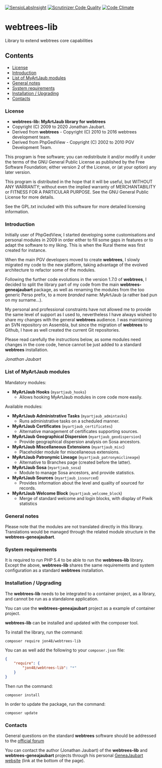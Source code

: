 [![SensioLabsInsight](https://insight.sensiolabs.com/projects/41e26058-ff3c-4836-82c0-bd59ec7f8ecb/mini.png)](https://insight.sensiolabs.com/projects/41e26058-ff3c-4836-82c0-bd59ec7f8ecb)
[![Scrutinizer Code Quality](https://scrutinizer-ci.com/g/jon48/webtrees-lib/badges/quality-score.png?b=master)](https://scrutinizer-ci.com/g/jon48/webtrees-lib/?branch=master)
[![Code Climate](https://codeclimate.com/github/jon48/webtrees-lib/badges/gpa.svg)](https://codeclimate.com/github/jon48/webtrees-lib)

# webtrees-lib
Library to extend webtrees core capabilities

## Contents

* [License](#license)
* [Introduction](#introduction)
* [List of MyArtJaub modules](#list-of-myartjaub-modules)
* [General notes](#general-notes)
* [System requirements](#system-requirements)
* [Installation / Upgrading](#installation--upgrading)
* [Contacts](#contacts)

### License

* **webtrees-lib: MyArtJaub library for webtrees**
* Copyright (C) 2009 to 2020 Jonathan Jaubart.
* Derived from **webtrees** - Copyright (C) 2010 to 2016  webtrees development team.
* Derived from PhpGedView - Copyright (C) 2002 to 2010  PGV Development Team.

This program is free software; you can redistribute it and/or modify it under the
terms of the GNU General Public License as published by the Free Software
Foundation; either version 2 of the License, or (at your option) any later version.

This program is distributed in the hope that it will be useful, but WITHOUT ANY
WARRANTY; without even the implied warranty of MERCHANTABILITY or FITNESS FOR A
PARTICULAR PURPOSE.  See the GNU General Public License for more details.

See the GPL.txt included with this software for more detailed licensing
information.


### Introduction

Initially user of PhpGedView, I started developing some customisations and personal 
modules in 2009 in order either to fill some gaps in features or to adapt the software
to my liking. This is when the Rural theme was first created for instance.

When the main PGV developers moved to create **webtrees**, I slowly migrated my code 
to the new platform, taking advantage of the evolved architecture to refactor some of
the modules.

Following the further code evolutions in the version 1.7.0 of **webtrees**, I decided
to split the library part of my code from the main **webtrees-geneajaubart** package, 
as well as renaming the modules from the too generic Perso prefix, to a more *branded*
name: MyArtJaub (a rather bad pun on my surname...). 

My personal and professional constraints have not allowed me to provide the same level
of support as I used to, nevertheless I have always wished to share my changes 
with the general **webtrees** audience. I was maintaining an SVN repository on Assembla,
but since the migration of **webtrees** to Github, I have as well created the current
Git repositories.

Please read carefully the instructions below, as some modules need changes in the core
code, hence cannot be just added to a standard **webtrees** installation.

*Jonathan Jaubart*

### List of MyArtJaub modules

Mandatory modules:

* **MyArtJaub Hooks** (`myartjaub_hooks`)
  * Allows hooking MyArtJaub modules in core code more easily.

Available modules:

* **MyArtJaub Administrative Tasks** (`myartjaub_admintasks`)
  * Runs administrative tasks on a scheduled manner.
* **MyArtJaub Certificates** (`myartjaub_certificates`)
  * Alternative management of certificates supporting sources.
* **MyArtJaub Geographical Dispersion** (`myartjaub_geodispersion`)
  * Provide geographical dispersion analysis on Sosa ancestors.  
* **MyArtJaub Miscellaneous Extensions** (`myartjaub_misc`)
  * Placeholder module for miscellaneous extensions.
* **MyArtJaub Patronymic Lineage** (`myartjaub_patronymiclineage`)
  * Alternative to Branches page (created before the latter).
* **MyArtJaub Sosa** (`myartjaub_sosa`)
  * Module to manage Sosa ancestors, and provide statistics.
* **MyArtJaub Sources** (`myartjaub_issourced`)
  * Provides information about the level and quality of sourced for records.
* **MyArtJaub Welcome Block** (`myartjaub_welcome_block`)
  * Merge of standard welcome and login blocks, with display of Piwik statistics
  
### General notes

Please note that the modules are not translated directly in this library. Translations 
would be managed through the related module structure in the  **webtrees-geneajaubart**.

### System requirements

It is required to run PHP 5.4 to be able to run the **webtrees-lib** library.
Except the above, **webtrees-lib** shares the same requirements and system configuration as a standard **webtrees** installation.

### Installation / Upgrading

The **webtrees-lib** needs to be integrated to a container project, as a library, and cannot be run 
as a standalone application.

You can use the **webtrees-geneajaubart** project as a example of container project.

**webtrees-lib** can be installed and updated with the composer tool.

To install the library, run the command:

```
composer require jon48/webtrees-lib
```

You can as well add the following to your `composer.json` file:

   ``` json
   {
       "require": {
           "jon48/webtrees-lib": "*"
       }
   }
   ```

Then run the command:

```
composer install
```
	
In order to update the package, run the command:

```
composer update
```

### Contacts

General questions on the standard **webtrees** software should be addressed to the
[official forum](http://www.webtrees.net/index.php/forum)

You can contact the author (Jonathan Jaubart) of the **webtrees-lib** and **webtrees-geneajaubart**
projects through his personal [GeneaJaubart website](http://genea.jaubart.com/wt/) (link
at the bottom of the page).

